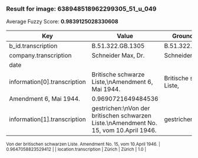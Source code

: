 ### Result for image: 638948518962299305_51_u_049
Average Fuzzy Score: **0.9839125028330608**
<small>

| Key | Value | Ground Truth | Score |
| --- | --- | --- | --- |
| b_id.transcription | B.51.322.GB.1305 | B.51.322.GB.1305. | 0.9696969696969697 |
| company.transcription | Schneider Max, Dr. | Schneider Max, Dr. | 1.0 |
| date |  |  | 1.0 |
| information[0].transcription | Britische schwarze Liste,\nAmendment 6, Mai 1944. | Britische schwarze Liste,
Amendment 6, Mai 1944. | 0.9690721649484536 |
| information[1].transcription | gestrichen:\nVon der britischen schwarzen Liste.\nAmendment No. 15, vom 10.April 1946. | gestrichen:
Von der britischen schwarzen Liste.
Amendment No. 15, vom 10.April 1946. | 0.9647058823529412 |
| location.transcription | Zürich | Zürich | 1.0 |

</small>

